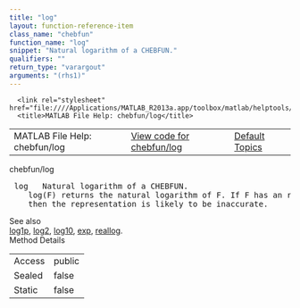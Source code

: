 ```yaml
---
title: "log"
layout: function-reference-item
class_name: "chebfun"
function_name: "log"
snippet: "Natural logarithm of a CHEBFUN."
qualifiers: ""
return_type: "varargout"
arguments: "(rhs1)"
---
```


<html>
   <head>
      <meta http-equiv="Content-Type" content="text/html; charset=utf-8">
   
      <link rel="stylesheet" href="file:////Applications/MATLAB_R2013a.app/toolbox/matlab/helptools/private/helpwin.css">
      <title>MATLAB File Help: chebfun/log</title>
   </head>
   <body>
      <!--Single-page help-->
      <table border="0" cellspacing="0" width="100%">
         <tr class="subheader">
            <td class="headertitle">MATLAB File Help: chebfun/log</td>
            <td class="subheader-left"><a href="matlab:edit chebfun/log">View code for chebfun/log</a></td>
            <td class="subheader-right"><a href="matlab:helpwin">Default Topics</a></td>
         </tr>
      </table>
      <div class="title">chebfun/log</div>
      <div class="helptext"><pre><!--helptext --> <span class="helptopic">log</span>   Natural logarithm of a CHEBFUN.
    <span class="helptopic">log</span>(F) returns the natural logarithm of F. If F has an roots in its domain,
    then the representation is likely to be inaccurate.</pre></div><!--after help --><!--seeAlso--><div class="footerlinktitle">See also</div><div class="footerlink"> <a href="matlab:helpwin chebfun/log1p">log1p</a>, <a href="matlab:helpwin chebfun/log2">log2</a>, <a href="matlab:helpwin chebfun/log10">log10</a>, <a href="matlab:helpwin chebfun/exp">exp</a>, <a href="matlab:helpwin chebfun/reallog">reallog</a>.
</div>
      <!--Method-->
      <div class="sectiontitle">Method Details</div>
      <table class="class-details">
         <tr>
            <td class="class-detail-label">Access</td>
            <td>public</td>
         </tr>
         <tr>
            <td class="class-detail-label">Sealed</td>
            <td>false</td>
         </tr>
         <tr>
            <td class="class-detail-label">Static</td>
            <td>false</td>
         </tr>
      </table>
   </body>
</html>
